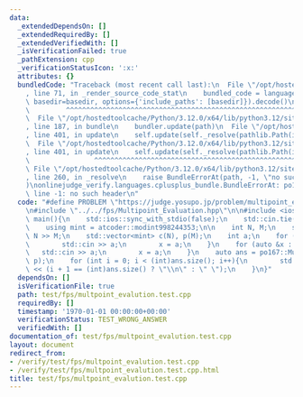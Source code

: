 ```yaml
---
data:
  _extendedDependsOn: []
  _extendedRequiredBy: []
  _extendedVerifiedWith: []
  _isVerificationFailed: true
  _pathExtension: cpp
  _verificationStatusIcon: ':x:'
  attributes: {}
  bundledCode: "Traceback (most recent call last):\n  File \"/opt/hostedtoolcache/Python/3.12.0/x64/lib/python3.12/site-packages/onlinejudge_verify/documentation/build.py\"\
    , line 71, in _render_source_code_stat\n    bundled_code = language.bundle(stat.path,\
    \ basedir=basedir, options={'include_paths': [basedir]}).decode()\n          \
    \         ^^^^^^^^^^^^^^^^^^^^^^^^^^^^^^^^^^^^^^^^^^^^^^^^^^^^^^^^^^^^^^^^^^^^^^^^^^^^^^^^^\n\
    \  File \"/opt/hostedtoolcache/Python/3.12.0/x64/lib/python3.12/site-packages/onlinejudge_verify/languages/cplusplus.py\"\
    , line 187, in bundle\n    bundler.update(path)\n  File \"/opt/hostedtoolcache/Python/3.12.0/x64/lib/python3.12/site-packages/onlinejudge_verify/languages/cplusplus_bundle.py\"\
    , line 401, in update\n    self.update(self._resolve(pathlib.Path(included), included_from=path))\n\
    \  File \"/opt/hostedtoolcache/Python/3.12.0/x64/lib/python3.12/site-packages/onlinejudge_verify/languages/cplusplus_bundle.py\"\
    , line 401, in update\n    self.update(self._resolve(pathlib.Path(included), included_from=path))\n\
    \                ^^^^^^^^^^^^^^^^^^^^^^^^^^^^^^^^^^^^^^^^^^^^^^^^^^^^^^^^^\n \
    \ File \"/opt/hostedtoolcache/Python/3.12.0/x64/lib/python3.12/site-packages/onlinejudge_verify/languages/cplusplus_bundle.py\"\
    , line 260, in _resolve\n    raise BundleErrorAt(path, -1, \"no such header\"\
    )\nonlinejudge_verify.languages.cplusplus_bundle.BundleErrorAt: po167_library/fps/FPS_division.hpp:\
    \ line -1: no such header\n"
  code: "#define PROBLEM \"https://judge.yosupo.jp/problem/multipoint_evaluation\"\
    \n#include \"../../fps/Multipoint_Evaluation.hpp\"\n\n#include <iostream>\nint\
    \ main(){\n    std::ios::sync_with_stdio(false);\n    std::cin.tie(nullptr);\n\
    \    using mint = atcoder::modint998244353;\n\n    int N, M;\n    std::cin >>\
    \ N >> M;\n    std::vector<mint> c(N), p(M);\n    int a;\n    for (auto &x : c){\n\
    \        std::cin >> a;\n        x = a;\n    }\n    for (auto &x : p){\n     \
    \   std::cin >> a;\n        x = a;\n    }\n    auto ans = po167::Multipoint_Evaluation(c,\
    \ p);\n    for (int i = 0; i < (int)ans.size(); i++){\n        std::cout << ans[i].val()\
    \ << (i + 1 == (int)ans.size() ? \"\\n\" : \" \");\n    }\n}"
  dependsOn: []
  isVerificationFile: true
  path: test/fps/multpoint_evalution.test.cpp
  requiredBy: []
  timestamp: '1970-01-01 00:00:00+00:00'
  verificationStatus: TEST_WRONG_ANSWER
  verifiedWith: []
documentation_of: test/fps/multpoint_evalution.test.cpp
layout: document
redirect_from:
- /verify/test/fps/multpoint_evalution.test.cpp
- /verify/test/fps/multpoint_evalution.test.cpp.html
title: test/fps/multpoint_evalution.test.cpp
---
```

